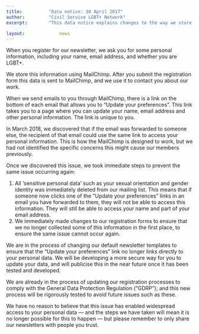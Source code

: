 ```yaml
---
title: 			"Data notice: 30 April 2017"
author: 		"Civil Service LGBT+ Network"
excerpt: 		"This data notice explains changes to the way we store data on Mailchimp, following an issue we identified."

layout: 			news
---
```


When you register for our newsletter, we ask you for some personal information, including your name, email address, and whether you are LGBT+. 

We store this information using MailChimp. After you submit the registration form this data is sent to MailChimp, and we use it to contact you about our work.

When we send emails to you through MailChimp, there is a link on the bottom of each email that allows you to “Update your preferences”. This link takes you to a page where you can update your name, email address and other personal information. The link is unique to you.

In March 2018, we discovered that if the email was forwarded to someone else, the recipient of that email could use the same link to access your personal information. This is how the MailChimp is designed to work, but we had not identified the specific concerns this might cause our members previously. 

Once we discovered this issue, we took immediate steps to prevent the same issue occurring again:

1. All ‘sensitive personal data’ such as your sexual orientation and gender identity was immediately deleted from our mailing list. This means that if someone now clicks one of the “Update your preferences” links in an email you have forwarded to them, they will not be able to access this information. They will still be able to access your name and part of your email address.
2. We immediately made changes to our registration forms to ensure that we no longer collected some of this information in the first place, to ensure the same issue cannot occur again.

We are in the process of changing our default newsletter templates to ensure that the “Update your preferences” link no longer links directly to your personal data. We will be developing a more secure way for you to update your data, and will publicise this in the near future once it has been tested and developed.

We are already in the process of updating our registration processes to comply with the General Data Protection Regulation (“GDRP”); and this new process will be rigorously tested to avoid future issues such as these.

We have no reason to believe that this issue has enabled widespread access to your personal data — and the steps we have taken will mean it is no longer possible for this to happen — but please remember to only share our newsletters with people you trust.